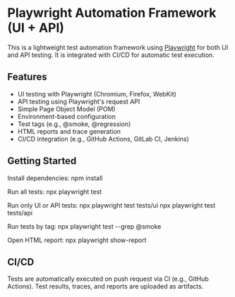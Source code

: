 # Playwright Automation Framework (UI + API)

This is a lightweight test automation framework using [Playwright](https://playwright.dev/) for both UI and API testing. It is integrated with CI/CD for automatic test execution.

## Features

- UI testing with Playwright (Chromium, Firefox, WebKit)
- API testing using Playwright's request API
- Simple Page Object Model (POM)
- Environment-based configuration
- Test tags (e.g., @smoke, @regression)
- HTML reports and trace generation
- CI/CD integration (e.g., GitHub Actions, GitLab CI, Jenkins)


## Getting Started

Install dependencies:
npm install

Run all tests:
npx playwright test

Run only UI or API tests:
npx playwright test tests/ui
npx playwright test tests/api

Run tests by tag:
npx playwright test --grep @smoke

Open HTML report:
npx playwright show-report



## CI/CD
Tests are automatically executed on push  request via CI (e.g., GitHub Actions). Test results, traces, and reports are uploaded as artifacts.
